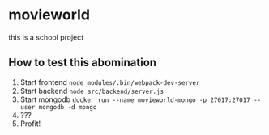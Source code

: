 # movieworld

this is a school project

## How to test this abomination
1. Start frontend `node_modules/.bin/webpack-dev-server`
2. Start backend `node src/backend/server.js`
3. Start mongodb `docker run --name movieworld-mongo -p 27017:27017 --user mongodb -d mongo`
4. ???
5. Profit!
